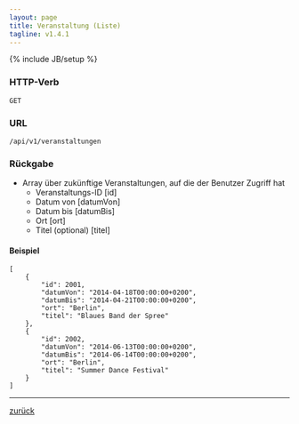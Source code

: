 ```yaml
---
layout: page
title: Veranstaltung (Liste)
tagline: v1.4.1
---
```

{% include JB/setup %}

### HTTP-Verb ###
	GET

### URL ###
	/api/v1/veranstaltungen

### Rückgabe ###
* Array über zukünftige Veranstaltungen, auf die der Benutzer Zugriff hat 
  * Veranstaltungs-ID [id]
  * Datum von [datumVon]
  * Datum bis [datumBis] 
  * Ort [ort]
  * Titel (optional) [titel]

#### Beispiel ####

<pre class="line-numbers"><code class="language-javascript">[
    {
        "id": 2001,
        "datumVon": "2014-04-18T00:00:00+0200",
        "datumBis": "2014-04-21T00:00:00+0200",
        "ort": "Berlin",
        "titel": "Blaues Band der Spree"
    },
    {
        "id": 2002,
        "datumVon": "2014-06-13T00:00:00+0200",
        "datumBis": "2014-06-14T00:00:00+0200",
        "ort": "Berlin",
        "titel": "Summer Dance Festival"
    }
]</code></pre>

* * *

[zurück](javascript:history.go(-1))